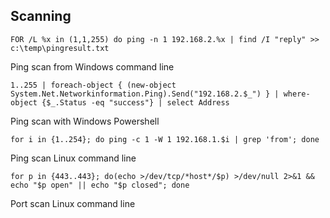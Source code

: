 ## Scanning

```FOR /L %x in (1,1,255) do ping -n 1 192.168.2.%x | find /I "reply" >> c:\temp\pingresult.txt```

Ping scan from Windows command line

```1..255 | foreach-object { (new-object System.Net.Networkinformation.Ping).Send("192.168.2.$_") } | where-object {$_.Status -eq "success"} | select Address```

Ping scan with Windows Powershell

```for i in {1..254}; do ping -c 1 -W 1 192.168.1.$i | grep 'from'; done```

Ping scan Linux command line

```for p in {443..443}; do(echo >/dev/tcp/*host*/$p) >/dev/null 2>&1 && echo "$p open" || echo "$p closed"; done```

Port scan Linux command line
